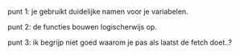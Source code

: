 punt 1: je gebruikt duidelijke namen voor je variabelen.

punt 2: de functies bouwen logischerwijs op.

punt 3: ik begrijp niet goed waarom je pas als laatst de fetch doet..?
